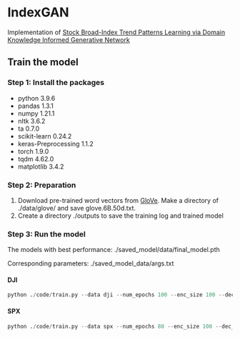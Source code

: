 # IndexGAN

Implementation of [Stock Broad-Index Trend Patterns Learning via Domain Knowledge Informed Generative Network](https://arxiv.org/pdf/2302.14164v1.pdf)

## Train the model 
### Step 1: Install the packages
* python 3.9.6
* pandas 1.3.1
* numpy 1.21.1
* nltk 3.6.2
* ta 0.7.0
* scikit-learn 0.24.2
* keras-Preprocessing 1.1.2
* torch 1.9.0
* tqdm 4.62.0
* matplotlib 3.4.2

### Step 2: Preparation
1. Download pre-trained word vectors from [GloVe](https://nlp.stanford.edu/projects/glove/). Make a directory of ./data/glove/ and save glove.6B.50d.txt.
2. Create a directory ./outputs to save the training log and trained model

### Step 3: Run the model
The models with best performance: ./saved_model/data/final_model.pth

Corresponding parameters: ./saved_model_data/args.txt
#### DJI
```Python
python ./code/train.py --data dji --num_epochs 100 --enc_size 100 --dec_size 200 --w2v_size 6 --freq 5
```
#### SPX
```Python
python ./code/train.py --data spx --num_epochs 80 --enc_size 100 --dec_size 50 --w2v_size 3 --freq 7
```
